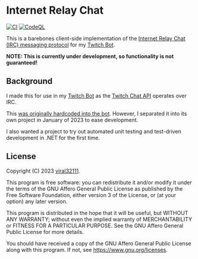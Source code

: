 # Internet Relay Chat

[![CI](https://github.com/viral32111/InternetRelayChat.Message/actions/workflows/ci.yml/badge.svg)](https://github.com/viral32111/InternetRelayChat.Message/actions/workflows/ci.yml)
[![CodeQL](https://github.com/viral32111/InternetRelayChat.Message/actions/workflows/codeql.yml/badge.svg)](https://github.com/viral32111/InternetRelayChat.Message/actions/workflows/codeql.yml)

This is a barebones client-side implementation of the [Internet Relay Chat (IRC) messaging protocol](https://datatracker.ietf.org/doc/html/rfc1459.html) for my [Twitch Bot](https://github.com/viral32111/TwitchBot).

**NOTE: This is currently under development, so functionality is not guaranteed!**

## Background

I made this for use in my [Twitch Bot](https://github.com/viral32111/TwitchBot) as the [Twitch Chat API](https://dev.twitch.tv/docs/irc/) operates over IRC.

This [was originally hardcoded into the bot](https://github.com/viral32111/TwitchBot/tree/961fc729a8fc151686eb3e7c2c371768c9a81f7f/Source/InternetRelayChat). However, I separated it into its own project in January of 2023 to ease development.

I also wanted a project to try out automated unit testing and test-driven development in .NET for the first time.

## License

Copyright (C) 2023 [viral32111](https://viral32111.com).

This program is free software: you can redistribute it and/or modify
it under the terms of the GNU Affero General Public License as
published by the Free Software Foundation, either version 3 of the
License, or (at your option) any later version.

This program is distributed in the hope that it will be useful,
but WITHOUT ANY WARRANTY; without even the implied warranty of
MERCHANTABILITY or FITNESS FOR A PARTICULAR PURPOSE. See the
GNU Affero General Public License for more details.

You should have received a copy of the GNU Affero General Public License
along with this program. If not, see https://www.gnu.org/licenses.
